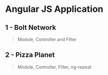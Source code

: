 # Angular JS Application 

## 1 - Bolt Network
> Module, Controller and Filter

## 2 - Pizza Planet
> Module, Controller, Filter, ng-repeat
